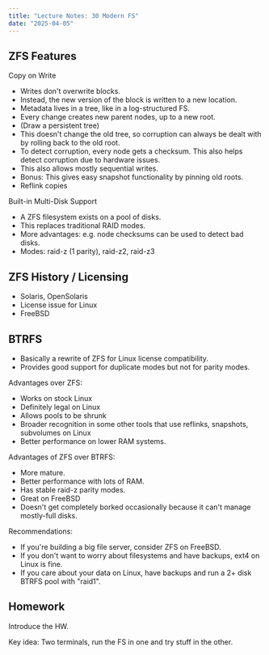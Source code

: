 ```yaml
---
title: "Lecture Notes: 30 Modern FS"
date: "2025-04-05"
---
```


## ZFS Features

Copy on Write

- Writes don't overwrite blocks.
- Instead, the new version of the block is written to a new location.
- Metadata lives in a tree, like in a log-structured FS.
- Every change creates new parent nodes, up to a new root.
- (Draw a persistent tree)
- This doesn't change the old tree, so corruption can always be
  dealt with by rolling back to the old root.
- To detect corruption, every node gets a checksum. This also helps
  detect corruption due to hardware issues.
- This also allows mostly sequential writes.
- Bonus: This gives easy snapshot functionality by pinning old roots.
- Reflink copies

Built-in Multi-Disk Support

- A ZFS filesystem exists on a pool of disks.
- This replaces traditional RAID modes.
- More advantages: e.g. node checksums can be used to detect bad disks.
- Modes: raid-z (1 parity), raid-z2, raid-z3

## ZFS History / Licensing

- Solaris, OpenSolaris
- License issue for Linux
- FreeBSD

## BTRFS

- Basically a rewrite of ZFS for Linux license compatibility.
- Provides good support for duplicate modes but not for parity modes.

Advantages over ZFS:

- Works on stock Linux
- Definitely legal on Linux
- Allows pools to be shrunk
- Broader recognition in some other tools that use reflinks, snapshots,
  subvolumes on Linux
- Better performance on lower RAM systems.

Advantages of ZFS over BTRFS:

- More mature.
- Better performance with lots of RAM.
- Has stable raid-z parity modes.
- Great on FreeBSD
- Doesn't get completely borked occasionally because it can't
  manage mostly-full disks.

Recommendations:

- If you're building a big file server, consider ZFS on FreeBSD.
- If you don't want to worry about filesystems and have backups, 
  ext4 on Linux is fine.
- If you care about your data on Linux, have backups and run
  a 2+ disk BTRFS pool with "raid1".

## Homework

Introduce the HW.

Key idea: Two terminals, run the FS in one and try stuff in the other.
